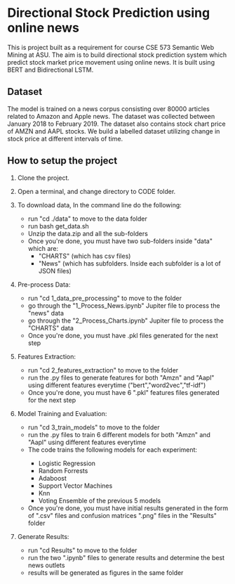 # Directional Stock Prediction using online news
This is project built as a requirement for course CSE 573 Semantic Web Mining at ASU. The aim is to build directional stock prediction system which predict stock market price movement using online news. It is built using BERT and Bidirectional LSTM. 

## Dataset
The model is trained on a news corpus consisting over 80000 articles related to Amazon and Apple news. The dataset was collected between January 2018 to February 2019. The dataset also contains stock chart price of AMZN and AAPL stocks. We build a labelled dataset utilizing change in stock price at different intervals of time.

## How to setup the project
1. Clone the project.
2. Open a terminal, and change directory to CODE folder. 
3. To download data, In the command line do the following:
    <ul>
      <li> run "cd ./data" to move to the data folder </li>
      <li> run bash get_data.sh </li>
      <li> Unzip the data.zip and all the sub-folders </li>
      <li> Once you're done, you must have two sub-folders inside "data" which are:
             <ul><li> "CHARTS" (which has csv files) </li>
            <li> "News" (which has subfolders. Inside each subfolder is a lot of JSON files)</li></ul>
      </li>
    </ul>
4. Pre-process Data:
    <ul>
        <li> run "cd 1_data_pre_processing" to move to the folder </li>
        <li> go through the "1_Process_News.ipynb" Jupiter file to process the "news" data </li>
        <li> go through the "2_Process_Charts.ipynb" Jupiter file to process the "CHARTS" data </li>
        <li> Once you're done, you must have .pkl files generated for the next step
        </li>
      </ul>

5. Features Extraction:
     <ul>
          <li> run "cd 2_features_extraction" to move to the folder </li>
          <li> run the .py files to generate features for both "Amzn" and "Aapl" using different features everytime ("bert","word2vec","tf-idf") </li>
          <li> Once you're done, you must have 6 ".pkl" features files generated for the next step </li>
        </ul>
6. Model Training and Evaluation:
     <ul>
          <li> run "cd 3_train_models" to move to the folder </li>
          <li> run the .py files to train 6 different models for both "Amzn" and "Aapl" using different features everytime</li>
          <li>The code trains the following models for each experiment: </li>
       <ul> <li> Logistic Regression </li>
            <li> Random Forrests </li>
         <li> Adaboost </li>
         <li> Support Vector Machines </li>
         <li> Knn </li>
         <li> Voting Ensemble of the previous 5 models </li>
       </ul>
       <li> Once you're done, you must have initial results generated in the form of ".csv" files and confusion matrices ".png" files in the "Results" folder</li>
        </ul>
        
7. Generate Results:
        <ul>
          <li> run "cd Results" to move to the folder </li>
          <li> run the two ".ipynb" files to generate results and determine the best news outlets </li>
          <li> results will be generated as figures in the same folder </li>
        </ul>
